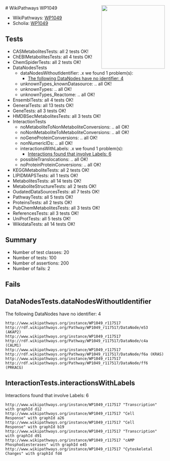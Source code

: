 <img style="float: right; width: 200px" src="https://upload.wikimedia.org/wikipedia/commons/thumb/8/83/Wplogo_with_text_500.png/640px-Wplogo_with_text_500.png" />
# WikiPathways WP1049

* WikiPathways: [WP1049](https://identifiers.org/wikipathways:WP1049)
* Scholia: [WP1049](https://scholia.toolforge.org/wikipathways/WP1049)
## Tests
* CASMetabolitesTests: all 2 tests OK!
* ChEBIMetabolitesTests: all 4 tests OK!
* ChemSpiderTests: all 2 tests OK!
* DataNodesTests
    * dataNodesWithoutIdentifier: .x we found 1 problem(s):
        * [The following DataNodes have no identifier: 4](#d2d32fa3)
    * unknownTypes_knownDatasource: .. all OK!
    * unknownTypes: .. all OK!
    * unknownTypes_Reactome: .. all OK!
* EnsemblTests: all 4 tests OK!
* GeneralTests: all 13 tests OK!
* GeneTests: all 3 tests OK!
* HMDBSecMetabolitesTests: all 3 tests OK!
* InteractionTests
    * noMetaboliteToNonMetaboliteConversions: .. all OK!
    * noNonMetaboliteToMetaboliteConversions: .. all OK!
    * noGeneProteinConversions: .. all OK!
    * nonNumericIDs: .. all OK!
    * interactionsWithLabels: .x we found 1 problem(s):
        * [Interactions found that involve Labels: 6](#630d267d)
    * possibleTranslocations: .. all OK!
    * noProteinProteinConversions: .. all OK!
* KEGGMetaboliteTests: all 2 tests OK!
* LIPIDMAPSTests: all 1 tests OK!
* MetabolitesTests: all 14 tests OK!
* MetaboliteStructureTests: all 2 tests OK!
* OudatedDataSourcesTests: all 7 tests OK!
* PathwayTests: all 5 tests OK!
* ProteinsTests: all 2 tests OK!
* PubChemMetabolitesTests: all 3 tests OK!
* ReferencesTests: all 3 tests OK!
* UniProtTests: all 5 tests OK!
* WikidataTests: all 14 tests OK!


## Summary

* Number of test classes: 20
* Number of tests: 100
* Number of assertions: 200
* Number of fails: 2

## Fails

<a name="d2d32fa3" />

## DataNodesTests.dataNodesWithoutIdentifier

The following DataNodes have no identifier: 4
```
http://www.wikipathways.org/instance/WP1049_r117517 http://rdf.wikipathways.org/Pathway/WP1049_r117517/DataNode/e53 (AKAP2)
http://www.wikipathways.org/instance/WP1049_r117517 http://rdf.wikipathways.org/Pathway/WP1049_r117517/DataNode/c4a (CALM1)
http://www.wikipathways.org/instance/WP1049_r117517 http://rdf.wikipathways.org/Pathway/WP1049_r117517/DataNode/f6a (KRAS)
http://www.wikipathways.org/instance/WP1049_r117517 http://rdf.wikipathways.org/Pathway/WP1049_r117517/DataNode/ff6 (PRKACG)
```

<a name="630d267d" />

## InteractionTests.interactionsWithLabels

Interactions found that involve Labels: 6
```
http://www.wikipathways.org/instance/WP1049_r117517 "Transcription" with graphId d12
http://www.wikipathways.org/instance/WP1049_r117517 "Cell
Response" with graphId a26
http://www.wikipathways.org/instance/WP1049_r117517 "Cell
Response" with graphId b19
http://www.wikipathways.org/instance/WP1049_r117517 "Transcription" with graphId d91
http://www.wikipathways.org/instance/WP1049_r117517 "cAMP
Phosphodiesterases" with graphId e45
http://www.wikipathways.org/instance/WP1049_r117517 "Cytoskeletal
Changes" with graphId fd4
```

